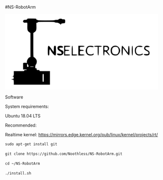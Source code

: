 #NS-RobotArm

![logo](images/robot_icon_and_logo.jpg)

Software

System requirements:

Ubuntu 18.04 LTS

Recommended:

Realtime kernel: https://mirrors.edge.kernel.org/pub/linux/kernel/projects/rt/

```
sudo apt-get install git

git clone https://github.com/Noothless/NS-RobotArm.git

cd ~/NS-RobotArm

./install.sh
```

